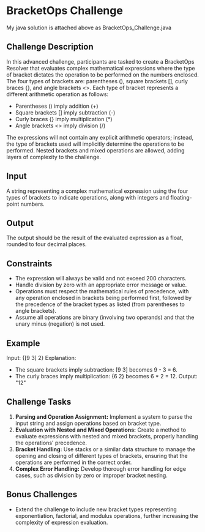 # BracketOps Challenge

My java solution is attached above as  BracketOps_Challenge.java

## Challenge Description

In this advanced challenge, participants are tasked to create a BracketOps Resolver that evaluates complex mathematical expressions where the type of bracket dictates the operation to be performed on the numbers enclosed. The four types of brackets are: parentheses (), square brackets [], curly braces {}, and angle brackets <>. Each type of bracket represents a different arithmetic operation as follows:
- Parentheses () imply addition (+)
- Square brackets [] imply subtraction (-)
- Curly braces {} imply multiplication (*)
- Angle brackets <> imply division (/)

The expressions will not contain any explicit arithmetic operators; instead, the type of brackets used will implicitly determine the operations to be performed. Nested brackets and mixed operations are allowed, adding layers of complexity to the challenge.

## Input
A string representing a complex mathematical expression using the four types of brackets to indicate operations, along with integers and floating-point numbers.

## Output
The output should be the result of the evaluated expression as a float, rounded to four decimal places.

## Constraints
- The expression will always be valid and not exceed 200 characters.
- Handle division by zero with an appropriate error message or value.
- Operations must respect the mathematical rules of precedence, with any operation enclosed in brackets being performed first, followed by the precedence of the bracket types as listed (from parentheses to angle brackets).
- Assume all operations are binary (involving two operands) and that the unary minus (negation) is not used.

## Example
Input: {[9 3] 2}
Explanation:
- The square brackets imply subtraction: [9 3] becomes 9 - 3 = 6.
- The curly braces imply multiplication: {6 2} becomes 6 * 2 = 12.
Output: "12"

## Challenge Tasks
1. **Parsing and Operation Assignment:** Implement a system to parse the input string and assign operations based on bracket type.
2. **Evaluation with Nested and Mixed Operations:** Create a method to evaluate expressions with nested and mixed brackets, properly handling the operations' precedence.
3. **Bracket Handling:** Use stacks or a similar data structure to manage the opening and closing of different types of brackets, ensuring that the operations are performed in the correct order.
4. **Complex Error Handling:** Develop thorough error handling for edge cases, such as division by zero or improper bracket nesting.

## Bonus Challenges
- Extend the challenge to include new bracket types representing exponentiation, factorial, and modulus operations, further increasing the complexity of expression evaluation.

